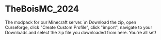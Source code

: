 # TheBoisMC_2024
The modpack for our Minecraft server. \n
Download the zip, open Curseforge, click "Create Custom Profile", click "import", navigate to your Downloads and select the zip file you downloaded from here. You're all set!
